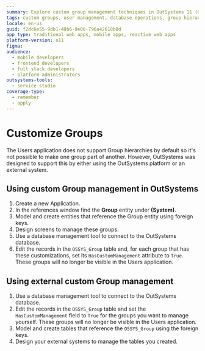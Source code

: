 ```yaml
---
summary: Explore custom group management techniques in OutSystems 11 (O11) using internal and external systems.
tags: custom groups, user management, database operations, group hierarchies, system integration
locale: en-us
guid: f2dc6e55-9db1-48b6-9e06-796a42618b8d
app_type: traditional web apps, mobile apps, reactive web apps
platform-version: o11
figma:
audience:
  - mobile developers
  - frontend developers
  - full stack developers
  - platform administrators
outsystems-tools:
  - service studio
coverage-type:
  - remember
  - apply
---
```


# Customize Groups

The Users application does not support Group hierarchies by default so it's not possible to make one group part of another. However, OutSystems was designed to support this by either using the OutSystems platform or an external system.

## Using custom Group management in OutSystems

1. Create a new Application.
1. In the references window find the **Group** entity under **(System)**.
1. Model and create entities that reference the Group entity using foreign keys.
1. Design screens to manage these groups.
1. Use a database management tool to connect to the OutSystems database.
1. Edit the records in the `OSSYS_Group` table and, for each group that has these customizations, set its `HasCustomManagement` attribute to `True`. These groups will no longer be visible in the Users application.


## Using external custom Group management

1. Use a database management tool to connect to the OutSystems database.
1. Edit the records in the `OSSYS_Group` table and set the `HasCustomManagement` field to `True` for the groups you want to manage yourself. These groups will no longer be visible in the Users application.
1. Model and create tables that reference the `OSSYS_Group` using the foreign keys.
1. Design your external systems to manage the tables you created.
